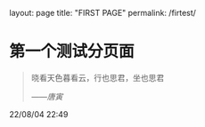 layout: page
title: "FIRST PAGE"
permalink: /firtest/

# 第一个测试分页面

> 晓看天色暮看云，行也思君，坐也思君
> 
>*——唐寅*

22/08/04 22:49
